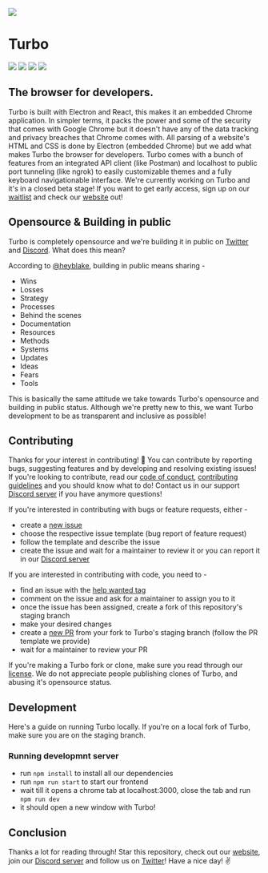 ![](https://i.ibb.co/xzCtV8J/git-embed.png)
# Turbo
[![](https://img.shields.io/twitter/follow/turbobrowserio?color=30a1f2&label=Follow&logo=twitter&style=for-the-badge)](https://twitter.turbobrowser.io)
[![](https://img.shields.io/discord/824644286616305766?color=7289da&label=DISCORD&logo=discord&style=for-the-badge)](https://discord.turbobrowser.io)
![](https://api.ghprofile.me/view?username=teamcodebyte.turbo)
![](https://img.shields.io/tokei/lines/github.com/teamcodebyte/turbo?color=007ec6&style=for-the-badge)

## The browser for developers.
Turbo is built with Electron and React, this makes it an embedded Chrome application. In simpler terms, it packs the power and some of the security that comes with Google Chrome but it doesn't have any of the data tracking and privacy breaches that Chrome comes with. All parsing of a website's HTML and CSS is done by Electron (embedded Chrome) but we add what makes Turbo the browser for developers. Turbo comes with a bunch of features from an integrated API client (like Postman) and localhost to public port tunneling (like ngrok) to easily customizable themes and a fully keyboard navigationable interface. We're currently working on Turbo and it's in a closed beta stage! If you want to get early access, sign up on our [waitlist](https://forms.gle/t5Huj2UxHbT79FSJ7) and check our [website](https://turbobrowser.io) out!


## Opensource & Building in public
Turbo is completely opensource and we're building it in public on [Twitter](https://twitter.turbobrowser.io/) and [Discord](https://discord.turbobrowser.io). What does this mean?

According to [@heyblake](https://twitter.com/heyblake), building in public means sharing -
- Wins
- Losses
- Strategy
- Processes
- Behind the scenes
- Documentation
- Resources
- Methods
- Systems
- Updates
- Ideas
- Fears
- Tools

This is basically the same attitude we take towards Turbo's opensource and building in public status. Although we're pretty new to this, we want Turbo development to be as transparent and inclusive as possible!

## Contributing
Thanks for your interest in contributing! 🎉 You can contribute by reporting bugs, suggesting features and by developing and resolving existing issues! If you're looking to contribute, read our [code of conduct](https://github.com/teamcodebyte/turbo/blob/main/CODE_OF_CONDUCT.md), [contributing guidelines](https://github.com/teamcodebyte/turbo/blob/main/CONTRIBUTING.md) and you should know what to do! Contact us in our support [Discord server](https://discord.turbobrowser.io) if you have anymore questions!

If you're interested in contributing with bugs or feature requests, either -
- create a [new issue](https://github.com/teamcodebyte/turbo/issues/new)
- choose the respective issue template (bug report of feature request)
- follow the template and describe the issue
- create the issue and wait for a maintainer to review it
or you can report it in our [Discord server](https://discord.turbobrowser.io)

If you are interested in contributing with code, you need to -
- find an issue with the [help wanted tag](https://github.com/teamcodebyte/turbo/labels/help%20wanted)
- comment on the issue and ask for a maintainer to assign you to it
- once the issue has been assigned, create a fork of this repository's staging branch
- make your desired changes 
- create a [new PR](https://github.com/teamcodebyte/turbo/compare) from your fork to Turbo's staging branch (follow the PR template we provide)
- wait for a maintainer to review your PR

If you're making a Turbo fork or clone, make sure you read through our [license](https://github.com/teamcodebyte/turbo/blob/main/LICENSE.md). We do not appreciate people publishing clones of Turbo, and abusing it's opensource status.

## Development
Here's a guide on running Turbo locally. If you're on a local fork of Turbo, make sure you are on the staging branch.

### Running developmnt server
- run ``npm install`` to install all our dependencies
- run ``npm run start`` to start our frontend
- wait till it opens a chrome tab at localhost:3000, close the tab and run ``npm run dev``
- it should open a new window with Turbo!

## Conclusion
Thanks a lot for reading through! Star this repository, check out our [website](https://turbobrowser.io), join our [Discord server](https://discord.turbobrowser.io) and follow us on [Twitter](https://twitter.turbobrowser.io)! Have a nice day! ✌
